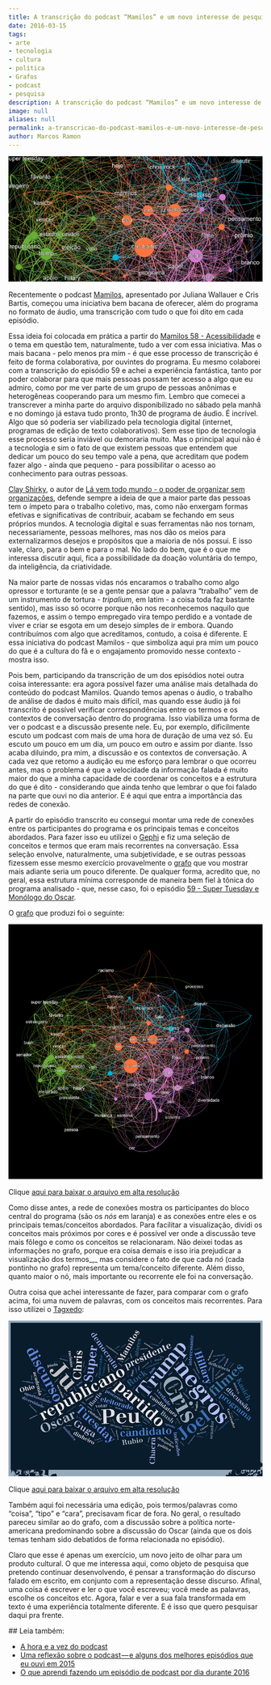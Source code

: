 ```yaml
---
title: A transcrição do podcast “Mamilos” e um novo interesse de pesquisa
date: 2016-03-15
tags:
- arte
- tecnologia
- cultura
- política
- Grafos
- podcast
- pesquisa
description: A transcrição do podcast “Mamilos” e um novo interesse de pesquisa
image: null
aliases: null
permalink: a-transcricao-do-podcast-mamilos-e-um-novo-interesse-de-pesquisa
author: Marcos Ramon
---
```

<img src="/assets/img/a-transcrição-do-podcast-“mamilos”-e-um-novo-interesse-de pesquisa-medium-1.png">

Recentemente o podcast [Mamilos](http://www.b9.com.br/podcasts/mamilos/), apresentado por Juliana Wallauer e Cris Bartis, começou uma iniciativa bem bacana de oferecer, além do programa no formato de áudio, uma transcrição com tudo o que foi dito em cada episódio.

Essa ideia foi colocada em prática a partir do [Mamilos 58 - Acessibilidade](http://www.b9.com.br/63379/podcasts/mamilos/mamilos-58-acessibilidade/) e o tema em questão tem, naturalmente, tudo a ver com essa iniciativa. Mas o mais bacana - pelo menos pra mim - é que esse processo de transcrição é feito de forma colaborativa, por ouvintes do programa. Eu mesmo colaborei com a transcrição do episódio 59 e achei a experiência fantástica, tanto por poder colaborar para que mais pessoas possam ter acesso a algo que eu admiro, como por me ver parte de um grupo de pessoas anônimas e heterogêneas cooperando para um mesmo fim. Lembro que comecei a transcrever a minha parte do arquivo disponibilizado no sábado pela manhã e no domingo já estava tudo pronto, 1h30 de programa de áudio. É incrível. Algo que só poderia ser viabilizado pela tecnologia digital (internet, programas de edição de texto colaborativos). Sem esse tipo de tecnologia esse processo seria inviável ou demoraria muito. Mas o principal aqui não é a tecnologia e sim o fato de que existem pessoas que entendem que dedicar um pouco do seu tempo vale a pena, que acreditam que podem fazer algo - ainda que pequeno - para possibilitar o acesso ao conhecimento para outras pessoas.

[Clay Shirky](https://en.wikipedia.org/wiki/Clay_Shirky), o autor de [Lá vem todo mundo - o poder de organizar sem organizações](http://www.amazon.com.br/gp/product/8537807923/ref=as_li_tl?ie=UTF8&camp=1789&creative=9325&creativeASIN=8537807923&linkCode=as2&tag=marcramo-20&linkId=EIXNI2AUAUIFHK2F), defende sempre a ideia de que a maior parte das pessoas tem o ímpeto para o trabalho coletivo, mas, como não enxergam formas efetivas e significativas de contribuir, acabam se fechando em seus próprios mundos. A tecnologia digital e suas ferramentas não nos tornam, necessariamente, pessoas melhores, mas nos dão os meios para externalizarmos desejos e propósitos que a maioria de nós possui. E isso vale, claro, para o bem e para o mal. No lado do bem, que é o que me interessa discutir aqui, fica a possibilidade da doação voluntária do tempo, da inteligência, da criatividade.

Na maior parte de nossas vidas nós encaramos o trabalho como algo opressor e torturante (e se a gente pensar que a palavra “trabalho” vem de um instrumento de tortura - _tripalium_, em latim - a coisa toda faz bastante sentido), mas isso só ocorre porque não nos reconhecemos naquilo que fazemos, e assim o tempo empregado vira tempo perdido e a vontade de viver e criar se esgota em um desejo simples de ir embora. Quando contribuímos com algo que acreditamos, contudo, a coisa é diferente. E essa iniciativa do podcast Mamilos - que simboliza aqui pra mim um pouco do que é a cultura do fã e o engajamento promovido nesse contexto - mostra isso.

Pois bem, participando da transcrição de um dos episódios notei outra coisa interessante: era agora possível fazer uma análise mais detalhada do conteúdo do podcast Mamilos. Quando temos apenas o áudio, o trabalho de análise de dados é muito mais difícil, mas quando esse áudio já foi transcrito é possível verificar correspondências entre os termos e os contextos de conversação dentro do programa. Isso viabiliza uma forma de ver o podcast e a discussão presente nele. Eu, por exemplo, dificilmente escuto um podcast com mais de uma hora de duração de uma vez só. Eu escuto um pouco em um dia, um pouco em outro e assim por diante. Isso acaba diluindo, pra mim, a discussão e os contextos de conversação. A cada vez que retomo a audição eu me esforço para lembrar o que ocorreu antes, mas o problema é que a velocidade da informação falada é muito maior do que a minha capacidade de coordenar os conceitos e a estrutura do que é dito - considerando que ainda tenho que lembrar o que foi falado na parte que ouvi no dia anterior. E é aqui que entra a importância das redes de conexão.

A partir do episódio transcrito eu consegui montar uma rede de conexões entre os participantes do programa e os principais temas e conceitos abordados. Para fazer isso eu utilizei o [Gephi](https://gephi.org/) e fiz uma seleção de conceitos e termos que eram mais recorrentes na conversação. Essa seleção envolve, naturalmente, uma subjetividade, e se outras pessoas fizessem esse mesmo exercício provavelmente o [grafo](https://en.wikipedia.org/wiki/Graph_theory) que vou mostrar mais adiante seria um pouco diferente. De qualquer forma, acredito que, no geral, essa estrutura mínima corresponde de maneira bem fiel à tônica do programa analisado - que, nesse caso, foi o episódio [59 - Super Tuesday e Monólogo do Oscar](http://www.b9.com.br/63654/podcasts/mamilos/mamilos-59-super-tuesday-e-monologo-do-oscar/).

O [grafo](https://en.wikipedia.org/wiki/Graph_theory) que produzi foi o seguinte:

<img src="/assets/img/a-transcrição-do-podcast-“mamilos”-e-um-novo-interesse-de pesquisa-medium-2.png">

Clique [aqui para baixar o arquivo em alta resolução](https://drive.google.com/file/d/0B_NS1VYqt3XBdWVlUGNKVUU5QTQ/view?usp=sharing)

Como disse antes, a rede de conexões mostra os participantes do bloco central do programa (são os _nós_ em laranja) e as conexões entre eles e os principais temas/conceitos abordados. Para facilitar a visualização, dividi os conceitos mais próximos por cores e é possível ver onde a discussão teve mais fôlego e como os conceitos se relacionaram. Não deixei todas as informações no grafo, porque era coisa demais e isso iria prejudicar a visualização dos termos_,_ mas considere o fato de que cada _nó_ (cada pontinho no grafo) representa um tema/conceito diferente. Além disso, quanto maior o nó, mais importante ou recorrente ele foi na conversação.

Outra coisa que achei interessante de fazer, para comparar com o grafo acima, foi uma nuvem de palavras, com os conceitos mais recorrentes. Para isso utilizei o [Tagxedo](http://www.tagxedo.com/):

<img src="/assets/img/a-transcrição-do-podcast-“mamilos”-e-um-novo-interesse-de pesquisa-medium-3.png">

Clique [aqui para baixar o arquivo em alta resolução](https://drive.google.com/file/d/0B_NS1VYqt3XBWHpwWl9VM2VPSTQ/view?usp=sharing)

Também aqui foi necessária uma edição, pois termos/palavras como “coisa”, “tipo” e “cara”, precisavam ficar de fora. No geral, o resultado pareceu similar ao do grafo, com a discussão sobre a política norte-americana predominando sobre a discussão do Oscar (ainda que os dois temas tenham sido debatidos de forma relacionada no episódio).

Claro que esse é apenas um exercício, um novo jeito de olhar para um produto cultural. O que me interessa aqui, como objeto de pesquisa que pretendo continuar desenvolvendo, é pensar a transformação do discurso falado em escrito, em conjunto com a representação desse discurso. Afinal, uma coisa é escrever e ler o que você escreveu; você mede as palavras, escolhe os conceitos etc. Agora, falar e ver a sua fala transformada em texto é uma experiência totalmente diferente. E é isso que quero pesquisar daqui pra frente.


<div class="leia-tambem" markdown="1">
## Leia também:

- <a href="/a-hora-e-a-vez-do-podcast">A hora e a vez do podcast</a>
- <a href="/uma-reflexao-sobre-o-podcast-e-alguns-dos-melhores-episodios-que-eu-ouvi-em-2015">Uma reflexão sobre o podcast — e alguns dos melhores episódios que eu ouvi em 2015</a>
- <a href="/o-que-aprendi-fazendo-um-episodio-de-podcast-por-dia-durante-2016">O que aprendi fazendo um episódio de podcast por dia durante 2016</a>
</div>